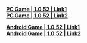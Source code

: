 **[PC Game | 1.0.52 | Link1](https://autopatchcn.bhsr.com/client/beta/20230428142942_xirHZaDj0YPNgQm9/StarRail_1.0.52.zip)**   
**[PC Game | 1.0.52 | Link2](https://bhrpg-prod.oss-accelerate.aliyuncs.com/client/beta/20230428142942_xirHZaDj0YPNgQm9/StarRail_1.0.52.zip)**

**[Android Game | 1.0.52 | Link1](https://autopatchcn.bhsr.com/client/beta/20230428142942_xirHZaDj0YPNgQm9/StarRail_1.0.52.apk)**   
**[Android Game | 1.0.52 | Link2](https://bhrpg-prod.oss-accelerate.aliyuncs.com/client/beta/20230428142942_xirHZaDj0YPNgQm9/StarRail_1.0.52.apk)**